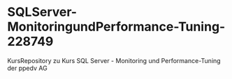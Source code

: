 # SQLServer-MonitoringundPerformance-Tuning-228749
KursRepository zu Kurs SQL Server - Monitoring und Performance-Tuning  der ppedv AG

